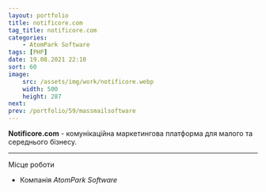 ```yaml
---
layout: portfolio
title: notificore.com
tag_title: notificore.com
categories:
    - AtomPark Software
tags: [PHP]
date: 19.08.2021 22:10
sort: 60
image: 
    src: /assets/img/work/notificore.webp 
    width: 500
    height: 287
next:
prev: /portfolio/59/massmailsoftware
---
```


**Notificore.com** - комунікаційна маркетингова платформа для малого та середнього бізнесу.

---

Місце роботи

* Компанія _AtomPark Software_
